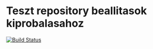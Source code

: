 # Teszt repository beallitasok kiprobalasahoz

[![Build Status](https://travis-ci.org/bme-vik/latex-test.svg?branch=master)](https://travis-ci.org/bme-vik/latex-test)
